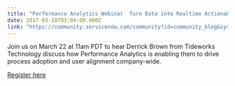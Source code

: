 ```yaml
---
title: "Performance Analytics Webinar  Turn Data into Realtime Actionable Information"
date: 2017-03-18T03:04:00.000Z
link: "https://community.servicenow.com/community?id=community_blog&sys_id=5d0daaa5dbd0dbc01dcaf3231f961921"
---
```

<p>Join us on March 22 at 11am PDT to hear Derrick Brown from Tideworks Technology discuss how Performance Analytics is enabling them to drive process adoption and user alignment company-wide.</p><p></p><p><a title="fo.servicenow.com/LP=7491" href="http://info.servicenow.com/LP=7491">Register here</a></p>